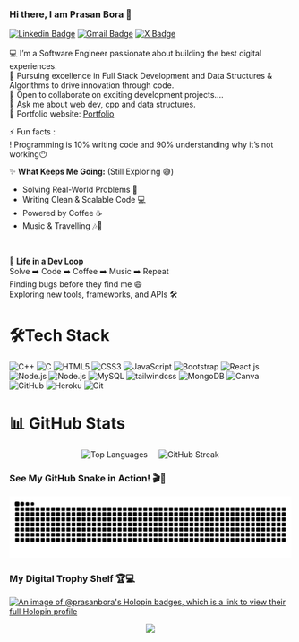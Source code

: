 


### Hi there, I am Prasan Bora 👋
[![Linkedin Badge](https://img.shields.io/badge/-PrasanBora-blue?style=flat-square&logo=Linkedin&logoColor=white&link=https://www.linkedin.com/in/prasan-bora-943293184/)](https://www.linkedin.com/in/prasan-bora-943293184/)
[![Gmail Badge](https://img.shields.io/badge/-prasanbora23@gmail.com-c14438?style=flat-square&logo=Gmail&logoColor=white&link=mailto:prasanbora23@gmail.com)](mailto:prasanbora23@gmail.com) 
[![X Badge](https://img.shields.io/badge/-@its_prasan-blue?style=flat-square&logo=Twitter&logoColor=white&link=https://twitter.com/its_prasan)](https://twitter.com/its_prasan) <br>
<br>
💻 I’m a Software Engineer passionate about building the best digital experiences.<br>
🔭 Pursuing excellence in Full Stack Development and Data Structures & Algorithms to drive innovation through code.<br>
👯 Open to collaborate on exciting development projects....<br>💬 Ask me about web dev, cpp and data structures.<br>
🎯 Portfolio website: [Portfolio](https://prasan-bora-portfolio.vercel.app/)<br>



⚡ Fun facts : 
<br>! Programming is 10% writing code and 
          90% understanding why it’s not working😶  

✨ **What Keeps Me Going:** (Still Exploring 😅)
-  Solving Real-World Problems 🧩
-  Writing Clean & Scalable Code 💻
- Powered by Coffee ☕
- Music & Travelling 🎶🧭

<br>

**🧠 Life in a Dev Loop**
<br>
Solve ➡️ Code ➡️ Coffee ➡️ Music ➡️ Repeat
<br>
Finding bugs before they find me 😄
<br>
 Exploring new tools, frameworks, and APIs 🛠️

# 🛠Tech Stack

![C++](https://img.shields.io/badge/-C++-000000?style=flat&logo=cplusplus&logoColor=F05032)
![C](https://img.shields.io/badge/-C-000000?style=flat&logo=c&logoColor=F05032)
![HTML5](https://img.shields.io/badge/-HTML5-000000?style=flat&logo=HTML5)
![CSS3](https://img.shields.io/badge/-CSS3-000000?style=flat&logo=CSS3)
![JavaScript](https://img.shields.io/badge/-Javascript-000000?style=flat&logo=Javascript&logoColor=F05032)
![Bootstrap](https://img.shields.io/badge/-Bootstrap-000000?style=flat&logo=bootstrap)
![React.js](https://img.shields.io/badge/-React.js-000000?style=flat&logo=React&logoColor=F05032)
![Node.js](https://img.shields.io/badge/-Node.js-000000?style=flat&logo=Node.js&logoColor=F05032)
![Node.js](https://img.shields.io/badge/-Express.js-000000?style=flat&logo=Express&logoColor=F05032)
![MySQL](https://img.shields.io/badge/-MySQL-000000?style=flat&logo=MySQL)
![tailwindcss](https://img.shields.io/badge/-tailwindcss-000000?style=flat&logo=tailwindcss&logoColor=F05032)
![MongoDB](https://img.shields.io/badge/-MongoDB-000000?style=flat&logo=MongoDB&logoColor=F05032)
![Canva](https://img.shields.io/badge/-Canva-000000?style=flat&logo=Canva&logoColor=F05032)
![GitHub](https://img.shields.io/badge/-GitHub-000000?style=flat&logo=github&logoColor=FFFFFF)
![Heroku](https://img.shields.io/badge/-Heroku-000000?style=flat&logo=heroku)
![Git](https://img.shields.io/badge/-Git-000000?style=flat&logo=git&logoColor=F05032)


# 📊 GitHub Stats


<p align="center">
  <img src="https://github-readme-stats.vercel.app/api/top-langs/?username=PrasanBora&theme=dark&hide_border=false&include_all_commits=true&count_private=true&layout=compact" alt="Top Languages" />
  &nbsp;&nbsp;&nbsp;
  <img src="https://github-readme-streak-stats.herokuapp.com/?user=PrasanBora&theme=dark&hide_border=false" alt="GitHub Streak" />
</p>



### See My GitHub Snake in Action! 🎬🐍

<div align="center">

![snake gif](https://github.com/PrasanBora/PrasanBora/blob/output/github-snake-dark.svg)


</div>


### My Digital Trophy Shelf 🏆💻

[![An image of @prasanbora's Holopin badges, which is a link to view their full Holopin profile](https://holopin.me/prasanbora)](https://holopin.io/@prasanbora)

<div align="center">
  
  [![](https://visitcount.itsvg.in/api?id=PrasanBora&icon=10&color=6)](https://visitcount.itsvg.in)

</div>

